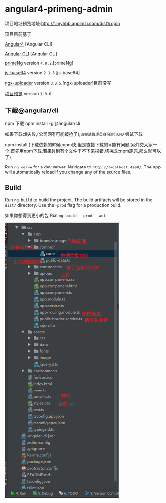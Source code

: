 # angular4-primeng-admin

项目地址预览地址:http://1.myhbb.applinzi.com/dist1/login

项目目前基于

[Angular4](https://angular.cn/docs/ts/latest/quickstart.html) [Angular CLI]

[Angular CLI](https://cli.angular.io/) [Angular CLI]

[primeNg](https://www.primefaces.org/primeng/#/) version `4.0.2`.[primeNg]

[js-base64](https://github.com/dankogai/js-base64) version `2.1.5`.[js-base64]

[ngx-uploader](https://github.com/jkuri/ngx-uploader) version `3.0.5`.[ngx-uploader]目前没写

[项目预览](http://1.myhbb.applinzi.com/dist1/index.html) version `1.0.0`.

## 下载@angular/cli

npm 下载   npm install -g @angular/cli

如果下载cli失败,(公司网有可能被抢了),`请尝试管理员身份运行CMD` 尝试下载

npm install  (下载依赖的时候cnpm快,但是直接下载的可能有问题,另外交大家一个,首先用npm下载,若果碰到有个文件下不下来报错,切换成cnpm跑完,那么就可以了)

Run `ng serve` for a dev server. Navigate to `http://localhost:4200/`. The app will automatically reload if you change any of the source files.



## Build

Run `ng build` to build the project. The build artifacts will be stored in the `dist/` directory. Use the `-prod` flag for a production build.

如果你想得到更小的包 Run `ng build --prod --aot`


![缩略图](src/assets/image/md/img.png)
